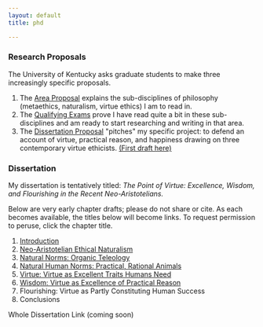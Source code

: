 ```yaml
---
layout: default
title: phd

---
```



### Research Proposals ###

The University of Kentucky asks graduate students to make three increasingly specific proposals.

1. The [Area Proposal](https://drive.google.com/file/d/0B0CYQDZ8AWu8eHVtdkY5RVFVbWs/view) explains the sub-disciplines of philosophy (metaethics, naturalism, virtue ethics) I am to read in.
2. The [Qualifying Exams](https://drive.google.com/file/d/0B0CYQDZ8AWu8Y21MZnVxR1g3cFU/view) prove I have read quite a bit in these sub-disciplines and am ready to start researching and writing in that area. 
3. The [Dissertation Proposal](/janpreface) "pitches" my specific project: to defend an account of virtue, practical reason, and happiness drawing on three  contemporary virtue ethicists. [(First draft here)](https://drive.google.com/file/d/0B0CYQDZ8AWu8ZWpPVG5lS2V4RGM/view)

### Dissertation

My dissertation is tentatively titled: *The Point of Virtue: Excellence, Wisdom, and Flourishing in the Recent Neo-Aristotelians.*

Below are very early chapter drafts; please do not share or cite. As each becomes available, the titles below will become links. To request permission to peruse, click the chapter title.

1. [Introduction](/janpreface)
2. [Neo-Aristotelian Ethical Naturalism](/janethicalnaturalism)
3. [Natural Norms: Organic Teleology](/jannaturalnormativity)
3. [Natural Human Norms: Practical, Rational Animals](/phdrequest)
4. [Virtue: Virtue as Excellent Traits Humans Need](/phdrequest)
5. [Wisdom: Virtue as Excellence of Practical Reason](/phdrequest)
6. Flourishing: Virtue as Partly Constituting Human Success
7. Conclusions

Whole Dissertation Link (coming soon)
